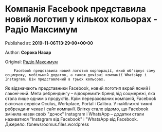 
# Компанія Facebook представила новий логотип у кількох кольорах - Радіо Максимум

Published at: **2019-11-06T13:29:00+00:00**

Author: **Сорока Назар**

Original: [Радіо Максимум](https://maximum.fm/kompaniya-facebook-predstavila-novij-logotip-u-kilkoh-kolorah_n169149)


        Facebook представила новий логотип корпорації, який об'єднує саму соцмережу, мобільний додаток, а також дочірні компанії WhatsApp і Instagram. Він представлений в трьох кольорах.
      
Як відзначають представники Facebook, новий логотип вкрай ясний і лаконічний. Мета ребрендингу – відокремити бренд від соцмережі, яка стала лише одним з продуктів. Крім перерахованих компаній, Facebook включає сервіси Oculus, Workplace, Portal і Calibra.
У найближчі тижні ребрендинг чекає і сайт компанії. Влітку стало відомо, що Facebook змінила назви своїх "дочок" Instagram і WhatsApp – додатки стали називатися "Instagram від Facebook" і "WhatsApp від Facebook.
Джерело: fbnewsroomus.files.wordpress
